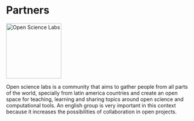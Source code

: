 # Partners

<div>
  <div class="card-columns">
    <div class="card cols-3">
      <div class="card-title px-3 pt-3">
        <a href="https://opensciencelabs.org/">
          <img src="https://opensciencelabs.org/images/logo.png"
            class="card-img-top"
            style="width:150px"
            alt="Open Science Labs" />
        </a>
      </div>
      <div class="card-body">
        <p class="card-text">
          Open science labs is a community that aims to gather people from all parts of the world, specially from latin america countries and create an open space for teaching, learning and sharing topics around open science and computational tools. An english group is very important in this context because it increases the possibilities of collaboration in open projects.
        </p>
        <p class="card-text">
          <a href="https://github.com/opensciencelabs/opensciencelabs.github.io">
            <i class="icon brands fa-github position-static text-dark"></i>
          </a>
        </p>
      </div>
    </div>
  </div>
</div>
